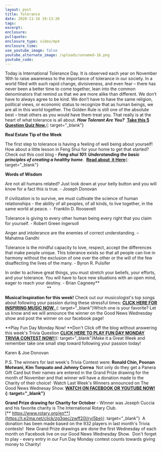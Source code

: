 ```yaml
---
layout: post
title: Tolerance
date: 2020-11-16 19:13:20
tags:
excerpt:
enclosure:
pullquote:
enclosure_type: video/mp4
enclosure_time:
use_youtube_image: false
youtube_alternate_image: /uploads/unnamed-16.png
youtube_code:
---
```


Today is International Tolerance Day. It is observed each year on November 16th to raise awareness to the importance of tolerance in our society. In a world filled with such rapid change, divisiveness, and even fear – there has never been a better time to come together, lean into the common denominators that remind us that we are more alike than different. We don’t have to always agree to be kind. We don’t have to have the same religion, political views, or economic status to recognize that as human beings, we are all in this world together. The Golden Rule is still one of the absolute best – treat others as you would have them treat you. That really is at the heart of what tolerance is all about.&nbsp;***How Tolerant Are You?***&nbsp;&nbsp;[**Take this 5 Question Quiz Now.**](https://t.e2ma.net/click/zg3qec/zwff20l/j0f5be){: target="_blank"}

**Real Estate Tip of the Week**

The first step to tolerance is having a feeling of well being about yourself\! How about a little lesson in Feng Shui for your home to get that started? Check out this cool blog -&nbsp;***Feng shui 101: Understanding the basic principles of creating a healthy home***. &nbsp;[**Read about&nbsp; it Here**](https://t.e2ma.net/click/zg3qec/zwff20l/zsg5be){: target="_blank"}

**Words of Wisdom**

Are not all humans related? Just look down at your belly button and you will know for a fact this is true. - Joseph Donovan

If civilization is to survive, we must cultivate the science of human relationships - the ability of all peoples, of all kinds, to live together, in the same world at peace. - &nbsp;Franklin D. Roosevelt

Tolerance is giving to every other human being every right that you claim for yourself. - Robert Green Ingersoll

Anger and intolerance are the enemies of correct understanding. – Mahatma Gandhi

Tolerance is the mindful capacity to love, respect, accept the differences that make people unique. This tolerance exists so that all people can live in harmony without the exclusion of one over the other or the will of the few disaffecting the lives of the many. - Byron R. Pulsifer

In order to achieve great things, you must stretch your beliefs, your efforts, and your tolerance. You will have to face new situations with an open mind, eager to reach your destiny. - Brian Cagneey**&nbsp; &nbsp; &nbsp; &nbsp; &nbsp; &nbsp; &nbsp; &nbsp; &nbsp; &nbsp; &nbsp; &nbsp; &nbsp; &nbsp; &nbsp; &nbsp; &nbsp; &nbsp; &nbsp; &nbsp; &nbsp; &nbsp; &nbsp; &nbsp; &nbsp; &nbsp; &nbsp; &nbsp; &nbsp; &nbsp; &nbsp; &nbsp; &nbsp; &nbsp; &nbsp; &nbsp; &nbsp; &nbsp; &nbsp; &nbsp; &nbsp; &nbsp; &nbsp;**

**Musical Inspiration for this week\!**&nbsp;Check out our musicologist's top songs about following your passion during these stressful times:&nbsp;[**CLICK HERE FOR INSPIRING MUSIC NOW**.&nbsp;](https://t.e2ma.net/click/zg3qec/zwff20l/flh5be){: target="_blank"}Which one is your favorite? Let us know and we will announce the winner on the Good News Wednesday show and post the winner on our facebook page\!

**Play Fun Day Monday Now\!&nbsp;**Don't Click off the blog without answering this week's Trivia Question&nbsp;[**CLICK HERE TO PLAY FUN DAY MONDAY TRIVIA CONTEST NOW\!**\!](https://t.e2ma.net/click/zg3qec/zwff20l/vdi5be){: target="_blank"}Make it a Great Week and remember take one small step toward following your passion today\!&nbsp;

Karen & Joe Donovan&nbsp;

P.S. The winners for last week's Trivia Contest were:**&nbsp;****Ronald Chin, Poonan Motwani, Kim Torquato and Johnny Correa****&nbsp;**&nbsp;Not only do they get a Panera Gift Card but their names are entered in the Grand Prize drawing for the month of November and that winner will have a donation made to the Charity of their choice\! &nbsp;Watch Last Week's Winners announced on The Good News Wednesay Show.&nbsp;**[WATCH ON FACEBOOK OR YOUTUBE NOW\!](https://t.e2ma.net/click/zg3qec/zwff20l/b6i5be){: target="_blank"}**

**Grand Prize drawing for Charity for October&nbsp;**\- Winner was Joseph Cuccia and his favorite charity is The International Rotary Club.[**&nbsp;https://www.rotary.org/en**](https://t.e2ma.net/click/zg3qec/zwff20l/ryj5be){: target="_blank"}&nbsp; A donation has been made based on the 932 players in last month's Trivia contests\!&nbsp; New Grand Prize drawings are done the first Wednesday of each month on Facebook live on our Good News Wednesday Show.&nbsp; Don't forget to play - every entry in our Fun Day Monday contest counts towards giving money to Charity\!
